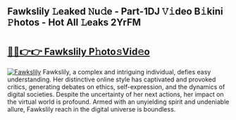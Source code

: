 ## Fawkslily 𝙻eaked 𝙽u𝚍e - Part-1DJ 𝚅𝚒deo B𝚒kini 𝙿hotos - Hot All 𝙻eaks 2YrFM

# <h2><a href="http://ld50ts9.urlbe.top/?page=Fawkslily">🔗🔗👉👉 Fawkslily P𝚑oto𝚜Vid𝚎o</a></h2>

[![Fawkslily](https://i.imgur.com/eBuTRDB.gif)](http://ld50ts9.urlbe.top/?page=Fawkslily)
Fawkslily, a complex and intriguing individual, defies easy understanding. Her distinctive online style has captivated and provoked critics, generating debates on ethics, self-expression, and the dynamics of digital societies. Despite the uncertainty of her next actions, her impact on the virtual world is profound. Armed with an unyielding spirit and undeniable allure, Fawkslily reach in the digital universe is boundless.
